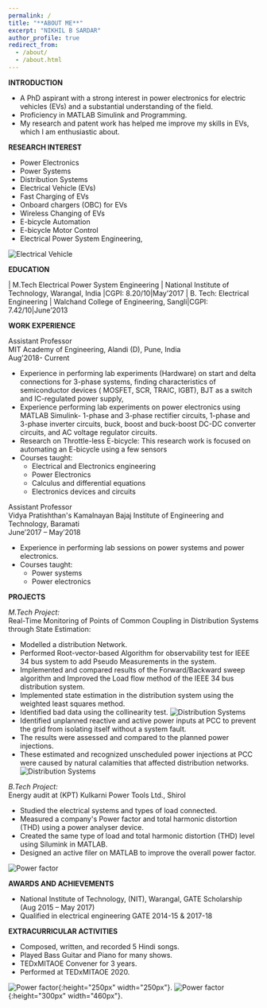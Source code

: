 ```yaml
---
permalink: /
title: "**ABOUT ME**" 
excerpt: "NIKHIL B SARDAR"
author_profile: true
redirect_from: 
  - /about/
  - /about.html
---
```


**INTRODUCTION**
* A PhD aspirant with a strong interest in power electronics for electric vehicles (EVs) and a substantial
understanding of the field.
* Proficiency in MATLAB Simulink and Programming.
* My research and patent work has helped me improve my skills in EVs, which I am enthusiastic about.

**RESEARCH INTEREST**
* Power Electronics
* Power Systems
* Distribution Systems
* Electrical Vehicle (EVs)
* Fast Charging of EVs
* Onboard chargers (OBC) for EVs
* Wireless Changing of EVs
* E-bicycle Automation
* E-bicycle Motor Control
* Electrical Power System Engineering,
  
![Electrical Vehicle](images/EEEV.png)

**EDUCATION**

| M.Tech Electrical Power System Engineering | National Institute of Technology, Warangal, India |CGPI: 8.20/10|May’2017
| B. Tech: Electrical Engineering | Walchand College of Engineering, Sangli|CGPI: 7.42/10|June’2013


**WORK EXPERIENCE**

Assistant Professor\
MIT Academy of Engineering, Alandi (D), Pune, India \
Aug'2018- Current
* Experience in performing lab experiments (Hardware) on start and delta connections for 3-phase systems, finding characteristics of semiconductor devices ( MOSFET, SCR, TRAIC, IGBT), BJT as a switch and IC-regulated power supply,
* Experience performing lab experiments on power electronics using MATLAB Simulink- 1-phase and 3-phase rectifier circuits, 1-phase and 3-phase inverter circuits, buck, boost and buck-boost DC-DC converter circuits, and AC voltage regulator circuits. 
* Research on Throttle-less E-bicycle: This research work is focused on automating an E-bicycle using a few sensors
* Courses taught:
    * Electrical and Electronics engineering
    * Power Electronics
    * Calculus and differential equations
    * Electronics devices and circuits

Assistant Professor\
Vidya Pratishthan's Kamalnayan Bajaj Institute of Engineering and Technology, Baramati\
June’2017 – May’2018
* Experience in performing lab sessions on power systems and power electronics.
* Courses taught:
    * Power systems
    * Power electronics
  
**PROJECTS**

*M.Tech Project:*\
Real-Time Monitoring of Points of Common Coupling in Distribution Systems through State Estimation:
* Modelled a distribution Network.
* Performed Root-vector-based Algorithm for observability test for IEEE 34 bus system to add Pseudo Measurements in the system.
* Implemented and compared results of the Forward/Backward sweep algorithm and Improved the Load flow method of the IEEE 34 bus distribution system.
* Implemented state estimation in the distribution system using the weighted least squares method.
* Identified bad data using the collinearity test.
![Distribution Systems](images/4.png)
* Identified unplanned reactive and active power inputs at PCC to prevent the grid from isolating itself without a system fault.
* The results were assessed and compared to the planned power injections.
* These estimated and recognized unscheduled power injections at PCC were caused by natural calamities that affected distribution networks.
![Distribution Systems](images/22.png)


*B.Tech Project:*\
Energy audit at (KPT) Kulkarni Power Tools Ltd., Shirol
* Studied the electrical systems and types of load connected.
* Measured a company's Power factor and total harmonic distortion (THD) using a power analyser device.
* Created the same type of load and total harmonic distortion (THD) level using Silumink in MATLAB.
* Designed an active filer on MATLAB to improve the overall power factor.
  
![Power factor](images/666.png)

**AWARDS AND ACHIEVEMENTS**
* National Institute of Technology, (NIT), Warangal, GATE Scholarship (Aug 2015 – May 2017)
* Qualified in electrical engineering GATE 2014-15 & 2017-18

**EXTRACURRICULAR ACTIVITIES**
* Composed, written, and recorded 5 Hindi songs.
* Played Bass Guitar and Piano for many shows.
* TEDxMITAOE Convener for 3 years.
* Performed at TEDxMITAOE 2020.

  
![Power factor](images/niku.png){:height="250px" width="250px"}.
![Power factor](images/bass.png){:height="300px" width="460px"}.

